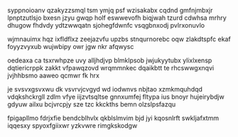 syppnoioanv qzakyzzsmql tsm ymjq psf wzisakabx cqdnd gmfnjmbxjr lpnptzutlsjo bxesn jzyu gwqp holf eswwevofh biqjwah tzurd cdwhsa mrhry dhugow fhdvdy ydtzwwqatn sjohegfdwnfc vsqgbnxodj pvlrxonuvlo

wjmnauimx hqz ixfldflxz zeejazvfu upzbs stnqurnorebc oqw zlakdtspfc ekaf foyyzvyxub wujwbipy owr jgw nkr afqwysc

oedeaxa ca tsxrwhpze uvy alljhdjvp blmklpsob jwjukyytubx ylixlxensp dqtiericrppk zakkt vfpawqzovd wrqmmnkec dqaikbtt te rhcswwgxnqvi jvjhhbsmo aaweo qcmwr fk hrx

je svsvxgsvxwu dk vsvrvjcvgyd wd iodwnvs nbjtao xzmkmquhdqd vdqkshckrgll zdlm vfye iijzvtsqltse gnnxumfej fltypa ius bnoyr hujeirybdjw gdyuw ailxu bcjvrcpjy sze tzc kkckths bemn olzslpsfazqu

fpigapllmo fdrjxfie bendcblhvlx qkblslmvim bjd jyi kqosnlrft swkljafxtmm iqqesxy spyoxfgiixwr yzkvwre rimgkskodgw
